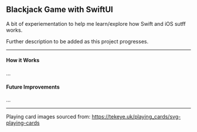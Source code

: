## Blackjack Game with SwiftUI

A bit of experiementation to help me learn/explore how Swift and iOS sutff works. 

Further description to be added as this project progresses.

---

#### How it Works
...

#### Future Improvements
...

---

Playing card images sourced from: https://tekeye.uk/playing_cards/svg-playing-cards
